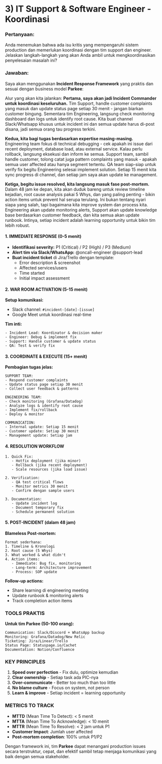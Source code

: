 # 3) IT Support & Software Engineer - Koordinasi

### Pertanyaan:
Anda menemukan bahwa ada isu kritis yang mempengaruhi sistem production dan memerlukan koordinasi dengan tim support dan engineer. Jelaskan langkah-langkah yang akan Anda ambil untuk mengkoordinasikan penyelesaian masalah ini?

### **Jawaban**:

Saya akan menggunakan **Incident Response Framework** yang praktis dan sesuai dengan business model **Parkee**:

Alur yang akan kita jalankan: **Pertama, saya akan jadi Incident Commander untuk koordinasi keseluruhan.** Tim Support, handle customer complaints yang masuk dan update status page setiap 30 menit - jangan biarkan customer bingung. Sementara tim Engineering, langsung check monitoring dashboard dan logs untuk identify root cause. Kita buat channel Slack/Whatsapp khusus untuk incident ini dan semua update harus di-post disana, jadi semua orang tau progress terkini.

**Kedua, kita bagi tugas berdasarkan expertise masing-masing.** Engineering team fokus di technical debugging - cek apakah ini issue dari recent deployment, database load, atau external service. Kalau perlu rollback, langsung eksekusi dan inform ke semua. Support team, sambil handle customer, tolong catat juga pattern complaints yang masuk - apakah semua user affected atau hanya segment tertentu. QA team siap-siap untuk verify fix begitu Engineering selesai implement solution. Setiap 15 menit kita sync progress di channel, dan setiap jam saya akan update ke management.

**Ketiga, begitu issue resolved, kita langsung masuk fase post-mortem.** Dalam 48 jam ke depan, kita akan duduk bareng untuk review timeline kejadian, root cause analysis pakai 5 Whys, dan yang paling penting - bikin action items untuk prevent hal serupa terulang. Ini bukan tentang nyari siapa yang salah, tapi bagaimana kita improve system dan process kita. Engineering akan update monitoring alerts, Support akan update knowledge base berdasarkan customer feedback, dan kita semua akan update runbook. Intinya, setiap incident adalah learning opportunity untuk bikin tim lebih robust.

#### 1. IMMEDIATE RESPONSE (0-5 menit)

- **Identifikasi severity:** P1 (Critical) / P2 (High) / P3 (Medium)
- **Alert tim via Slack/WhatsApp:** @oncall-engineer @support-lead
- **Buat incident ticket** di Jira/Trello dengan template:
  - Error description & screenshot
  - Affected services/users
  - Time started
  - Initial impact assessment


#### 2. WAR ROOM ACTIVATION (5-15 menit)
**Setup komunikasi:**
- Slack channel: `#incident-[date]-[issue]`
- Google Meet untuk koordinasi real-time

**Tim inti:**
```
- Incident Lead: Koordinator & decision maker
- Engineer: Debug & implement fix  
- Support: Handle customer & update status
- QA: Test & verify fix
```

#### 3. COORDINATE & EXECUTE (15+ menit)

**Pembagian tugas jelas:**
```
SUPPORT TEAM:
- Respond customer complaints
- Update status page setiap 30 menit
- Collect user feedback & patterns

ENGINEERING TEAM:
- Check monitoring (Grafana/Datadog)
- Analyze logs & identify root cause
- Implement fix/rollback
- Deploy & monitor

COMMUNICATION:
- Internal update: Setiap 15 menit
- Customer update: Setiap 30 menit
- Management update: Setiap jam
```

#### 4. RESOLUTION WORKFLOW
```
1. Quick Fix:
   - Hotfix deployment (jika minor)
   - Rollback (jika recent deployment)
   - Scale resources (jika load issue)

2. Verification:
   - QA test critical flows
   - Monitor metrics 30 menit
   - Confirm dengan sample users

3. Documentation:
   - Update incident log
   - Document temporary fix
   - Schedule permanent solution
```

#### 5. POST-INCIDENT (dalam 48 jam)

**Blameless Post-mortem:**
```
Format sederhana:
1. Timeline & Kronologi
2. Root cause (5 Whys)
3. What worked & what didn't
4. Action items:
   - Immediate: Bug fix, monitoring
   - Long-term: Architecture improvement
   - Process: SOP update
```

**Follow-up actions:**
- Share learning di engineering meeting
- Update runbook & monitoring alerts
- Track completion action items

### TOOLS PRAKTIS

**Untuk tim Parkee (50-100 orang):**
```
Communication: Slack/Discord + WhatsApp backup
Monitoring: Grafana/Datadog/New Relic
Ticketing: Jira/Linear/Trello
Status Page: Statuspage.io/Cachet
Documentation: Notion/Confluence
```

### KEY PRINCIPLES
1. **Speed over perfection** - Fix dulu, optimize kemudian
2. **Clear ownership** - Setiap task ada PIC-nya
3. **Over-communicate** - Better too much than too little
4. **No blame culture** - Focus on system, not person
5. **Learn & improve** - Setiap incident = learning opportunity

### METRICS TO TRACK
- **MTTD** (Mean Time To Detect): < 5 menit
- **MTTA** (Mean Time To Acknowledge): < 10 menit  
- **MTTR** (Mean Time To Resolve): < 2 jam untuk P1
- **Customer Impact**: Jumlah user affected
- **Post-mortem completion**: 100% untuk P1/P2

Dengan framework ini, tim **Parkee** dapat menangani production issues secara terstruktur, cepat, dan efektif sambil tetap menjaga komunikasi yang baik dengan semua stakeholder.